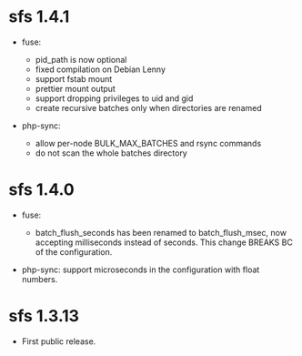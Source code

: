 sfs 1.4.1
===============

* fuse:
  - pid_path is now optional
  - fixed compilation on Debian Lenny
  - support fstab mount
  - prettier mount output
  - support dropping privileges to uid and gid
  - create recursive batches only when directories are renamed

* php-sync:
  - allow per-node BULK_MAX_BATCHES and rsync commands
  - do not scan the whole batches directory

sfs 1.4.0
===============

* fuse:
  - batch_flush_seconds has been renamed to batch_flush_msec,
    now accepting milliseconds instead of seconds.
	This change BREAKS BC of the configuration.

* php-sync: support microseconds in the configuration with float numbers.

sfs 1.3.13
===============

* First public release.